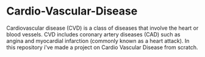 # Cardio-Vascular-Disease
Cardiovascular disease (CVD) is a class of diseases that involve the heart or blood vessels. CVD includes coronary artery diseases (CAD) such as angina and myocardial infarction (commonly known as a heart attack). In this repository i've made a project on Cardio Vascular Disease from scratch.
